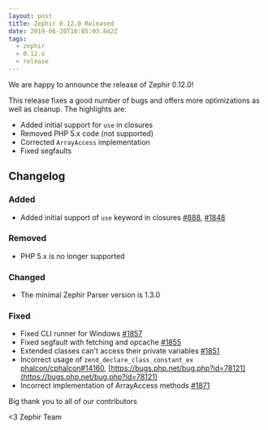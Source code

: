 ```yaml
---
layout: post
title: Zephir 0.12.0 Released
date: 2019-06-20T16:05:03.842Z
tags:
  - zephir
  - 0.12.x
  - release
---
```


We are happy to announce the release of Zephir 0.12.0! 

This release fixes a good number of bugs and offers more optimizations as well as cleanup. The highlights are:
- Added initial support for `use` in closures
- Removed PHP 5.x code (not supported)
- Corrected `ArrayAccess` implementation
- Fixed segfaults

## Changelog
### Added
- Added initial support of `use` keyword in closures [#888](https://github.com/zephir-lang/zephir/issues/888), [#1848](https://github.com/zephir-lang/zephir/issues/1848)

### Removed
- PHP 5.x is no longer supported

### Changed
- The minimal Zephir Parser version is 1.3.0

### Fixed
- Fixed CLI runner for Windows [#1857](https://github.com/zephir-lang/zephir/pull/1857)
- Fixed segfault with fetching and opcache [#1855](https://github.com/zephir-lang/zephir/issues/1855)
- Extended classes can't access their private variables [#1851](https://github.com/zephir-lang/zephir/issues/1851)
- Incorrect usage of `zend_declare_class_constant_ex` [phalcon/cphalcon#14160](https://github.com/phalcon/cphalcon/issues/14160), [https://bugs.php.net/bug.php?id=78121](https://bugs.php.net/bug.php?id=78121)
- Incorrect implementation of ArrayAccess methods [#1871](https://github.com/zephir-lang/zephir/pull/1871)

Big thank you to all of our contributors

<3 Zephir Team
